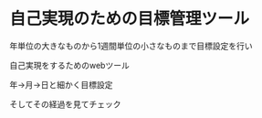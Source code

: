 # 自己実現のための目標管理ツール


年単位の大きなものから1週間単位の小さなものまで目標設定を行い

自己実現をするためのwebツール

年→月→日と細かく目標設定

そしてその経過を見てチェック
